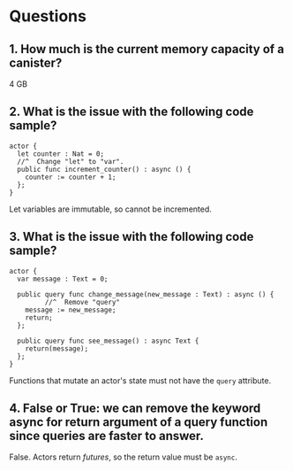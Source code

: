 # Questions

## 1. How much is the current memory capacity of a canister?

4 GB

## 2. What is the issue with the following code sample?
```
actor {
  let counter : Nat = 0;
  //^  Change "let" to "var".
  public func increment_counter() : async () {
    counter := counter + 1;
  };
}
```

Let variables are immutable, so cannot be incremented.

## 3. What is the issue with the following code sample?

```
actor {
  var message : Text = 0;

  public query func change_message(new_message : Text) : async () {
         //^  Remove "query"
    message := new_message;
    return;
  };

  public query func see_message() : async Text {
    return(message);
  };
}
```

Functions that mutate an actor's state must not have the `query` attribute.


## 4.  False or True: we can remove the keyword **async** for return argument of a query function since queries are faster to answer.

False. Actors return *futures*, so the return value must be `async`.
